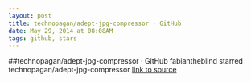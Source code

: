 ```yaml
---
layout: post
title: technopagan/adept-jpg-compressor · GitHub
date: May 29, 2014 at 08:08AM
tags: github, stars
---
```

##technopagan/adept-jpg-compressor · GitHub
fabiantheblind starred technopagan/adept-jpg-compressor
[link to source](http://ift.tt/SbzAvW) 
